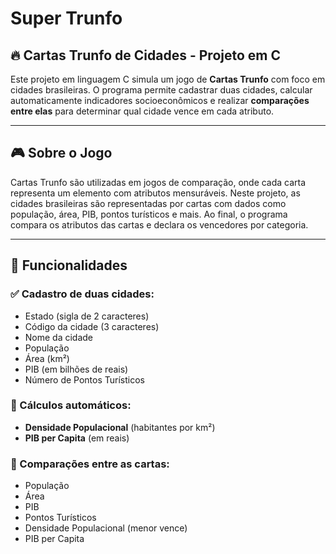 # Super Trunfo  
## 🔥 Cartas Trunfo de Cidades - Projeto em C

Este projeto em linguagem C simula um jogo de **Cartas Trunfo** com foco em cidades brasileiras. O programa permite cadastrar duas cidades, calcular automaticamente indicadores socioeconômicos e realizar **comparações entre elas** para determinar qual cidade vence em cada atributo.

---

## 🎮 Sobre o Jogo

Cartas Trunfo são utilizadas em jogos de comparação, onde cada carta representa um elemento com atributos mensuráveis. Neste projeto, as cidades brasileiras são representadas por cartas com dados como população, área, PIB, pontos turísticos e mais. Ao final, o programa compara os atributos das cartas e declara os vencedores por categoria.

---

## 🧰 Funcionalidades

### ✅ Cadastro de duas cidades:
- Estado (sigla de 2 caracteres)
- Código da cidade (3 caracteres)
- Nome da cidade
- População
- Área (km²)
- PIB (em bilhões de reais)
- Número de Pontos Turísticos

### 🧮 Cálculos automáticos:
- **Densidade Populacional** (habitantes por km²)
- **PIB per Capita** (em reais)

### 🥊 Comparações entre as cartas:
- População
- Área
- PIB
- Pontos Turísticos
- Densidade Populacional (menor vence)
- PIB per Capita
